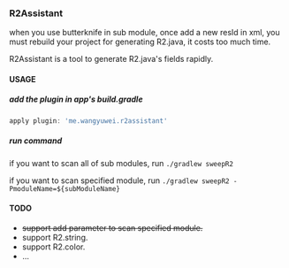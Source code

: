 ### R2Assistant

when you use butterknife in sub module, once add a new resId in xml, you must rebuild your project for generating R2.java, it costs too much time.

R2Assistant is a tool to generate R2.java's fields rapidly.


#### USAGE

##### add the plugin in app's build.gradle

```groovy
apply plugin: 'me.wangyuwei.r2assistant'
```

##### run command

if you want to scan all of sub modules,
run `./gradlew sweepR2`

if you want to scan specified module,
run `./gradlew sweepR2 -PmoduleName=${subModuleName}`

#### TODO

- ~~support add parameter to scan specified module.~~
- support R2.string.
- support R2.color.
- ...


